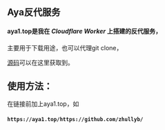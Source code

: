 ## **Aya反代服务**

#### aya1.top是我在 *Cloudflare Worker* 上搭建的反代服务，

主要用于下载用途，也可以代理git clone，

[源码](https://gitlab.com/NickCao/experiments/-/blob/master/workers/r.js)可以在这里获取到。

## **使用方法：**

在链接前加上aya1.top，如

####  `https://aya1.top/https://github.com/zhullyb/`